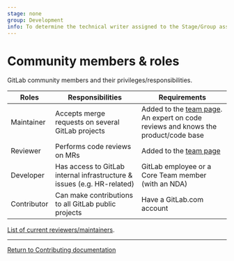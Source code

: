 ```yaml
---
stage: none
group: Development
info: To determine the technical writer assigned to the Stage/Group associated with this page, see https://about.gitlab.com/handbook/engineering/ux/technical-writing/#designated-technical-writers
---
```


# Community members & roles

GitLab community members and their privileges/responsibilities.

| Roles | Responsibilities | Requirements |
|-------|------------------|--------------|
| Maintainer | Accepts merge requests on several GitLab projects | Added to the [team page](https://about.gitlab.com/company/team/). An expert on code reviews and knows the product/code base |
| Reviewer | Performs code reviews on MRs | Added to the [team page](https://about.gitlab.com/company/team/) |
| Developer |Has access to GitLab internal infrastructure & issues (e.g. HR-related) | GitLab employee or a Core Team member (with an NDA) |
| Contributor | Can make contributions to all GitLab public projects | Have a GitLab.com account |

[List of current reviewers/maintainers](https://about.gitlab.com/handbook/engineering/projects/#gitlab-ce).

---

[Return to Contributing documentation](index.md)
